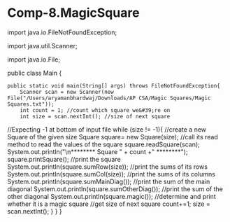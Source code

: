 # Comp-8.MagicSquare

import java.io.FileNotFoundException;

import java.util.Scanner;

import java.io.File;

public class Main {

	public static void main(String[] args) throws FileNotFoundException{
		Scanner scan = new Scanner(new File("/Users/aryamanbhardwaj/Downloads/AP CSA/Magic Squares/Magic Squares.txt"));
        int count = 1; //count which square we&#39;re on
        int size = scan.nextInt(); //size of next square
//Expecting -1 at bottom of input file
        while (size != -1){
//create a new Square of the given size
            Square square= new Square(size);
//call its read method to read the values of the square
            square.readSquare(scan);
            System.out.println("\n******** Square " + count +" ********");
            square.printSquare();
//print the square
            System.out.println(square.sumRow(size));
//print the sums of its rows
            System.out.println(square.sumCol(size));
//print the sums of its columns
            System.out.println(square.sumMainDiag());
//print the sum of the main diagonal
            System.out.println(square.sumOtherDiag());
//print the sum of the other diagonal
            System.out.println(square.magic());
//determine and print whether it is a magic square
//get size of next square
            count+=1;
            size = scan.nextInt();
        }
    }
}
